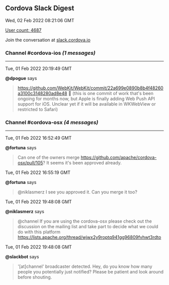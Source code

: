 ## Cordova Slack Digest
Wed, 02 Feb 2022 08:21:06 GMT

[User count: 4687](https://cordova.slack.com/)


Join the conversation at [slack.cordova.io](http://slack.cordova.io/)

### __Channel #cordova-ios__ _(1 messages)_
---

Tue, 01 Feb 2022 20:19:49 GMT

__@dpogue__ says 
> <https://github.com/WebKit/WebKit/commit/22a699e0890b8b4f48260a3100c3148280ad8e48> 👀
> (this is one commit of work that's been ongoing for months now, but Apple is finally adding Web Push API support for iOS. Unclear yet if it will be available in WKWebView or restricted to Safari)
> 

### __Channel #cordova-osx__ _(4 messages)_
---

Tue, 01 Feb 2022 16:52:49 GMT

__@fortuna__ says 
> Can one of the owners merge <https://github.com/apache/cordova-osx/pull/105>?
> It seems it's been approved already.
> 

Tue, 01 Feb 2022 16:55:19 GMT

__@fortuna__ says 
> @niklasmerz I see you approved it. Can you merge it too?
> 

Tue, 01 Feb 2022 19:48:08 GMT

__@niklasmerz__ says 
> @channel If you are using the cordova-osx please check out the discussion on the mailing list and take part to decide what we could do with this platform <https://lists.apache.org/thread/wjwx2y9roptq941gg96809fvhwt3rdto>
> 

Tue, 01 Feb 2022 19:48:08 GMT

__@slackbot__ says 
> '[at]channel' broadcaster detected. Hey, do you know how many people you potentially just notified? Please be patient and look around before shouting.
> 
